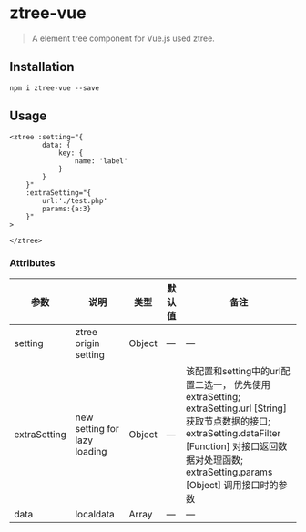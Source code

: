 # ztree-vue
> A element tree component for Vue.js used ztree.

## Installation
```shell
npm i ztree-vue --save
```

## Usage
```
<ztree :setting="{
        data: {
            key: {
                name: 'label'
            }
        }
    }"
    :extraSetting="{
        url:'./test.php'
        params:{a:3}
    }"
>

</ztree>
```

### Attributes
| 参数      | 说明          | 类型      | 默认值                           |  备注 |
|---------- |-------------- |---------- |--------------------------------  |-------- |
| setting     | ztree origin setting | Object    | —                               | —      |
| extraSetting | new setting for lazy loading | Object    | — | 该配置和setting中的url配置二选一， 优先使用extraSetting; <br/>extraSetting.url [String] 获取节点数据的接口; <br/>extraSetting.dataFilter [Function] 对接口返回数据对处理函数;<br/> extraSetting.params [Object] 调用接口时的参数 |
| data     | localdata | Array    | —                               | —      |
